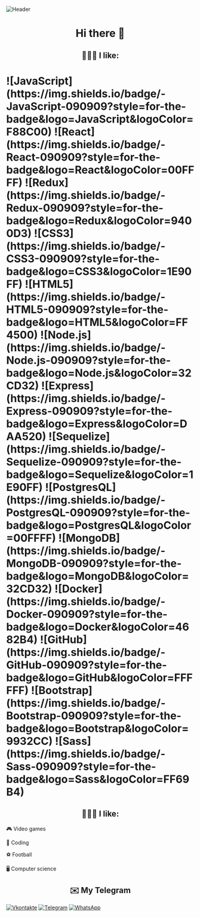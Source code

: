 ![Header](https://github.com/DrebnitskyKirill/DrebnitskyKirill/blob/master/download.gif)
<h1 align="center"> Hi there 👋</h1>

<h2 align="center">👨🏻‍💻 I like: </h2>
<h1>
![JavaScript](https://img.shields.io/badge/-JavaScript-090909?style=for-the-badge&logo=JavaScript&logoColor=F88C00)
![React](https://img.shields.io/badge/-React-090909?style=for-the-badge&logo=React&logoColor=00FFFF)
![Redux](https://img.shields.io/badge/-Redux-090909?style=for-the-badge&logo=Redux&logoColor=9400D3)
![CSS3](https://img.shields.io/badge/-CSS3-090909?style=for-the-badge&logo=CSS3&logoColor=1E90FF)
![HTML5](https://img.shields.io/badge/-HTML5-090909?style=for-the-badge&logo=HTML5&logoColor=FF4500)
![Node.js](https://img.shields.io/badge/-Node.js-090909?style=for-the-badge&logo=Node.js&logoColor=32CD32)
![Express](https://img.shields.io/badge/-Express-090909?style=for-the-badge&logo=Express&logoColor=DAA520)
![Sequelize](https://img.shields.io/badge/-Sequelize-090909?style=for-the-badge&logo=Sequelize&logoColor=1E90FF)
![PostgresQL](https://img.shields.io/badge/-PostgresQL-090909?style=for-the-badge&logo=PostgresQL&logoColor=00FFFF)
![MongoDB](https://img.shields.io/badge/-MongoDB-090909?style=for-the-badge&logo=MongoDB&logoColor=32CD32)
![Docker](https://img.shields.io/badge/-Docker-090909?style=for-the-badge&logo=Docker&logoColor=4682B4)
![GitHub](https://img.shields.io/badge/-GitHub-090909?style=for-the-badge&logo=GitHub&logoColor=FFFFFF)
![Bootstrap](https://img.shields.io/badge/-Bootstrap-090909?style=for-the-badge&logo=Bootstrap&logoColor=9932CC)
![Sass](https://img.shields.io/badge/-Sass-090909?style=for-the-badge&logo=Sass&logoColor=FF69B4)
 </h1>


<h2 align="center">👨🏻‍💻 I like: </h2>
<p align="center">
 <p>🎮 Video games</p>
 <p>💯 Coding</p>
 <p>⚽ Football</p>
 <p>🖥 Computer science</p>
</p>


<h2 align="center">✉️ My Telegram</h2>

[![Vkontakte](https://img.shields.io/badge/-VK-090909?style=for-the-badge&logo=VK&logoColor=1E90FF)](https://vk.com/jesusk)
[![Telegram](https://img.shields.io/badge/-Telegram-090909?style=for-the-badge&logo=Telegram&logoColor=1E90FF)](https://t.me/Dkirillspb)
[![WhatsApp](https://img.shields.io/badge/-WhatsApp-090909?style=for-the-badge&logo=WhatsApp&logoColor=00FF00)](https://web.whatsapp.com/)
